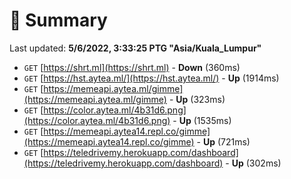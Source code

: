 # 📖 Summary
Last updated: **5/6/2022, 3:33:25 PTG "Asia/Kuala_Lumpur"**

- `GET` [https://shrt.ml](https://shrt.ml) - **Down** (360ms)
- `GET` [https://hst.aytea.ml/](https://hst.aytea.ml/) - **Up** (1914ms)
- `GET` [https://memeapi.aytea.ml/gimme](https://memeapi.aytea.ml/gimme) - **Up** (323ms)
- `GET` [https://color.aytea.ml/4b31d6.png](https://color.aytea.ml/4b31d6.png) - **Up** (1535ms)
- `GET` [https://memeapi.aytea14.repl.co/gimme](https://memeapi.aytea14.repl.co/gimme) - **Up** (721ms)
- `GET` [https://teledrivemy.herokuapp.com/dashboard](https://teledrivemy.herokuapp.com/dashboard) - **Up** (302ms)
